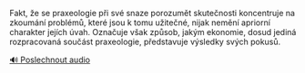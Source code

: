 
Fakt, že se praxeologie při své snaze porozumět skutečnosti koncentruje na zkoumání problémů, které jsou k tomu užitečné, nijak nemění apriorní charakter jejích úvah. Označuje však způsob, jakým ekonomie, dosud jediná rozpracovaná součást praxeologie, představuje výsledky svých pokusů.

[🔊 Poslechnout audio](/data/7-paragraphs/audio/chapter_22/para_003-Fakt-e-se-praxeologie-pi-sv-snaze-porozumt-sk.mp3)
